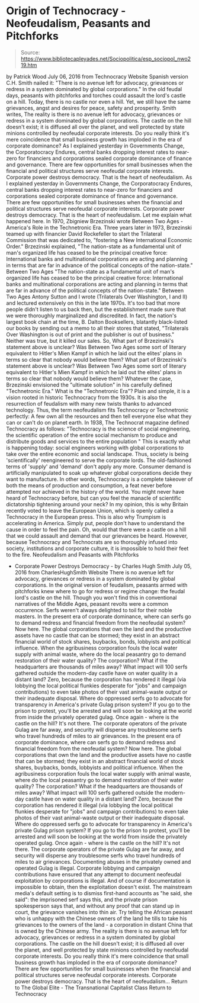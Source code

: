 # Origin of Technocracy - Neofeudalism, Peasants and Pitchforks

> Source: https://www.bibliotecapleyades.net/Sociopolitica/esp_sociopol_nwo219.htm

by Patrick Wood
July 06, 2016
from Technocracy Website
Spanish version
C.H. Smith nailed it:
"There is no avenue left for advocacy, grievances or redress in a system dominated by global corporations."
In the old feudal days, peasants with pitchforks and torches could assault the lord's castle on a hill. Today, there is no castle nor even a hill. Yet, we still have the same grievances, angst and desires for peace, safety and prosperity. Smith writes,
The reality is there is no avenue left for advocacy, grievances or redress in a system dominated by global corporations. The castle on the hill doesn't exist; it is diffused all over the planet, and well protected by state minions controlled by neofeudal corporate interests. Do you really think it's mere coincidence that small business growth has imploded in the era of corporate dominance?
As I explained yesterday in Governments Change, the Corporatocracy Endures, central banks dropping interest rates to near-zero for financiers and corporations sealed corporate dominance of finance and governance. There are few opportunities for small businesses when the financial and political structures serve neofeudal corporate interests. Corporate power destroys democracy. That is the heart of neofeudalism.
As I explained yesterday in Governments Change, the Corporatocracy Endures, central banks dropping interest rates to near-zero for financiers and corporations sealed corporate dominance of finance and governance.
There are few opportunities for small businesses when the financial and political structures serve neofeudal corporate interests. Corporate power destroys democracy. That is the heart of neofeudalism.
Let me explain what happened here. In 1970, Zbigniew Brzezinski wrote Between Two Ages - America's Role in the Technetronic Era.
Three years later in 1973, Brzezinski teamed up with financier David Rockefeller to start the Trilateral Commission that was dedicated to,
"fostering a New International Economic Order."
Brzezinski explained,
"The nation-state as a fundamental unit of man's organized life has ceased to be the principal creative force: International banks and multinational corporations are acting and planning in terms that are far in advance of the political concepts of the nation-state." Between Two Ages
"The nation-state as a fundamental unit of man's organized life has ceased to be the principal creative force: International banks and multinational corporations are acting and planning in terms that are far in advance of the political concepts of the nation-state."
Between Two Ages
Antony Sutton and I wrote (Trilaterals Over Washington, I and II) and lectured extensively on this in the late 1970s.
It's too bad that more people didn't listen to us back then, but the establishment made sure that we were thoroughly marginalized and discredited.
In fact, the nation's largest book chain at the time, B. Dalton Booksellers, blatantly black-listed our books by sending out a memo to all their stores that stated,
"Trilaterals Over Washington is out of print and the publisher is out of business."
Neither was true, but it killed our sales. So,
What part of Brzezinski's statement above is unclear? Was Between Two Ages some sort of literary equivalent to Hitler's Mien Kampf in which he laid out the elites' plans in terms so clear that nobody would believe them?
What part of Brzezinski's statement above is unclear?
Was Between Two Ages some sort of literary equivalent to Hitler's Mien Kampf in which he laid out the elites' plans in terms so clear that nobody would believe them?
Whatever the case, Brzezinski envisioned the "ultimate solution" in his carefully defined "Technetronic Era." What is the "Technetronic Era"? Plain and simple, it is a vision rooted in historic Technocracy from the 1930s.
It is also the resurrection of feudalism with many new twists thanks to advanced technology. Thus, the term neofeudalism fits Technocracy or Technetronic perfectly:
A few own all the resources and then tell everyone else what they can or can't do on planet earth.
In 1938, The Technocrat magazine defined Technocracy as follows:
"Technocracy is the science of social engineering, the scientific operation of the entire social mechanism to produce and distribute goods and services to the entire population "
This is exactly what is happening today:
social engineers working with global corporations to take over the entire economic and social landscape.
Thus, society is being 'scientifically' reengineered to serve the corporate lords.
The old-fashioned terms of 'supply' and 'demand' don't apply any more. Consumer demand is artificially manipulated to soak up whatever global corporations decide they want to manufacture. In other words, Technocracy is a complete takeover of both the means of production and consumption, a feat never before attempted nor achieved in the history of the world. You might never have heard of Technocracy before, but can you feel the manacle of scientific dictatorship tightening around your neck? In my opinion, this is why Britain recently voted to leave the European Union, which is openly called a Technocracy in the European press. This is also why Trumpism is accelerating in America. Simply put, people don't have to understand the cause in order to feel the pain. Oh, would that there were a castle on a hill that we could assault and demand that our grievances be heard.
However, because Technocracy and Technocrats are so thoroughly infused into society, institutions and corporate culture, it is impossible to hold their feet to the fire.
Neofeudalism and Peasants with Pitchforks
- Corporate Power Destroys Democracy - by Charles Hugh Smith
July 05, 2016
from CharlesHughSmith Website
There is no avenue left for advocacy, grievances or redress in a system dominated by global corporations.
In the original version of feudalism, peasants armed with pitchforks knew where to go for redress or regime change:
the feudal lord's castle on the hill.
Though you won't find this in conventional narratives of the Middle Ages, peasant revolts were a common occurrence.
Serfs weren't always delighted to toil for their noble masters.
In the present era of corporate dominance, where can serfs go to demand redress and financial freedom from the neofeudal system? Now here. The global corporations that own the land and the productive assets have no castle that can be stormed; they exist in an abstract financial world of stock shares, buybacks, bonds, lobbyists and political influence. When the agribusiness corporation fouls the local water supply with animal waste, where do the local peasantry go to demand restoration of their water quality? The corporation? What if the headquarters are thousands of miles away? What impact will 100 serfs gathered outside the modern-day castle have on water quality in a distant land? Zero, because the corporation has rendered it illegal (via lobbying the local political flunkies desperate for "jobs" and campaign contributions) to even take photos of their vast animal-waste output or their inadequate disposal. Where do oppressed serfs go to advocate for transparency in America's private Gulag prison system? If you go to the prison to protest, you'll be arrested and will soon be looking at the world from inside the privately operated gulag. Once again - where is the castle on the hill? It's not there. The corporate operators of the private Gulag are far away, and security will disperse any troublesome serfs who travel hundreds of miles to air grievances.
In the present era of corporate dominance, where can serfs go to demand redress and financial freedom from the neofeudal system? Now here. The global corporations that own the land and the productive assets have no castle that can be stormed; they exist in an abstract financial world of stock shares, buybacks, bonds, lobbyists and political influence.
When the agribusiness corporation fouls the local water supply with animal waste, where do the local peasantry go to demand restoration of their water quality? The corporation? What if the headquarters are thousands of miles away?
What impact will 100 serfs gathered outside the modern-day castle have on water quality in a distant land? Zero, because the corporation has rendered it illegal (via lobbying the local political flunkies desperate for "jobs" and campaign contributions) to even take photos of their vast animal-waste output or their inadequate disposal.
Where do oppressed serfs go to advocate for transparency in America's private Gulag prison system? If you go to the prison to protest, you'll be arrested and will soon be looking at the world from inside the privately operated gulag.
Once again - where is the castle on the hill? It's not there. The corporate operators of the private Gulag are far away, and security will disperse any troublesome serfs who travel hundreds of miles to air grievances.
Documenting abuses in the privately owned and operated Gulag is illegal.
Corporate lobbying and campaign contributions have ensured that any attempt to document neofeudal exploitation by corporations is illegal. And of course if documentation is impossible to obtain, then the exploitation doesn't exist.
The mainstream media's default setting is to dismiss first-hand accounts as "he said, she said":
the imprisoned serf says this, and the private prison spokesperson says that, and without any proof that can stand up in court, the grievance vanishes into thin air.
Try telling the African peasant who is unhappy with the Chinese owners of the land he tills to take his grievances to the owners of the land - a corporation in distant China that is owned by the Chinese army.
The reality is there is no avenue left for advocacy, grievances or redress in a system dominated by global corporations. The castle on the hill doesn't exist; it is diffused all over the planet, and well protected by state minions controlled by neofeudal corporate interests.
Do you really think it's mere coincidence that small business growth has imploded in the era of corporate dominance?
There are few opportunities for small businesses when the financial and political structures serve neofeudal corporate interests.
Corporate power destroys democracy.
That is the heart of neofeudalism...
Return to The Global Elite - The Transnational Capitalist Class
Return to Technocracy

